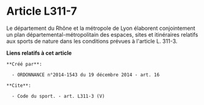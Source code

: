 # Article L311-7

Le département du Rhône et la métropole de Lyon élaborent conjointement un plan départemental-métropolitain des espaces,
sites et itinéraires relatifs aux sports de nature dans les conditions prévues à l'article L. 311-3.

**Liens relatifs à cet article**

	**Créé par**:

	  - ORDONNANCE n°2014-1543 du 19 décembre 2014 - art. 16

	**Cite**:

	  - Code du sport. - art. L311-3 (V)
